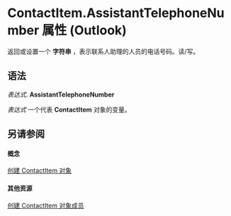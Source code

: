 
# ContactItem.AssistantTelephoneNumber 属性 (Outlook)

返回或设置一个 **字符串** ，表示联系人助理的人员的电话号码。读/写。


## 语法

 _表达式_. **AssistantTelephoneNumber**

 _表达式_ 一个代表 **ContactItem** 对象的变量。


## 另请参阅


#### 概念


[创建 ContactItem 对象](8e32093c-a678-f1fd-3f35-c2d8994d166f.md)
#### 其他资源


[创建 ContactItem 对象成员](a8b13369-4c87-02aa-e62a-1f3067e559fa.md)